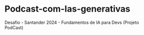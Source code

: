 # Podcast-com-Ias-generativas
Desafio - Santander 2024 - Fundamentos de IA para Devs (Projeto PodCast)
